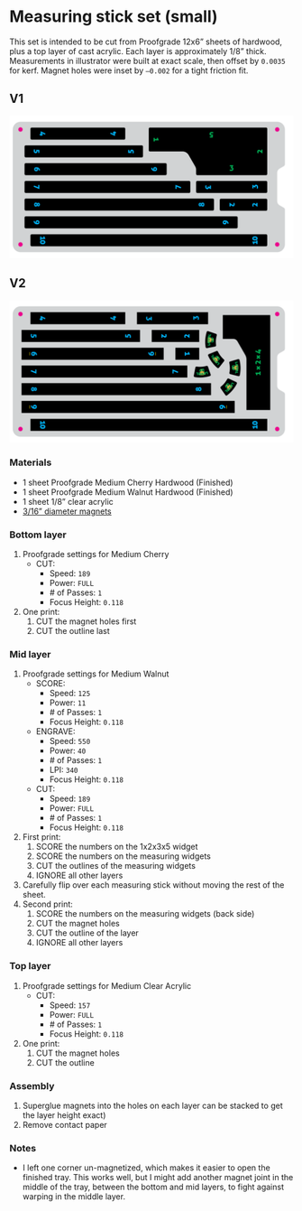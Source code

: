 # Measuring stick set (small)
This set is intended to be cut from Proofgrade 12x6” sheets of hardwood, plus a top layer of cast acrylic. Each layer is approximately 1/8” thick. Measurements in illustrator were built at exact scale, then offset by `0.0035` for kerf. Magnet holes were inset by `–0.002` for a tight friction fit.

## V1
![V1](Mid%20layer.svg)

## V2
![V2](Mid%20layer%20v2.svg)

### Materials
  * 1 sheet Proofgrade Medium Cherry Hardwood (Finished)
  * 1 sheet Proofgrade Medium Walnut Hardwood (Finished)
  * 1 sheet 1/8” clear acrylic
  *  [3/16” diameter magnets](https://www.kjmagnetics.com/proddetail.asp?prod=D22-N52)


### Bottom layer
  1. Proofgrade settings for Medium Cherry
      * CUT:
        * Speed: `189`
        * Power: `FULL`
        * \# of Passes: `1`
        * Focus Height: `0.118`
  2. One print:
      1. CUT the magnet holes first
      2. CUT the outline last


### Mid layer
  1. Proofgrade settings for Medium Walnut
      * SCORE:
        * Speed: `125`
        * Power: `11`
        * \# of Passes: `1`
        * Focus Height: `0.118`
      * ENGRAVE:
        * Speed: `550`
         * Power: `40`
        * \# of Passes: `1`
        * LPI: `340`
        * Focus Height: `0.118`
      * CUT:
        * Speed: `189`
        * Power: `FULL`
        * \# of Passes: `1`
        * Focus Height: `0.118`
  2. First print:
        1. SCORE the numbers on the 1x2x3x5 widget
        2. SCORE the numbers on the measuring widgets
        3. CUT the outlines of the measuring widgets
        4. IGNORE all other layers
  3. Carefully flip over each measuring stick without moving the rest of the sheet.
  4. Second print:
        1. SCORE the numbers on the measuring widgets (back side)
        2. CUT the magnet holes
        3. CUT the outline of the layer
        4. IGNORE all other layers


### Top layer
  1. Proofgrade settings for Medium Clear Acrylic
      * CUT:
        * Speed: `157`
        * Power: `FULL`
        * \# of Passes: `1`
        * Focus Height: `0.118`
  2. One print:
        1. CUT the magnet holes
        2. CUT the outline


### Assembly
  1. Superglue magnets into the holes on each layer can be stacked to get the layer height exact)
  2. Remove contact paper


### Notes
  * I left one corner un-magnetized, which makes it easier to open the finished tray. This works well, but I might add another magnet joint in the middle of the tray, between the bottom and mid layers, to fight against warping in the middle layer.
